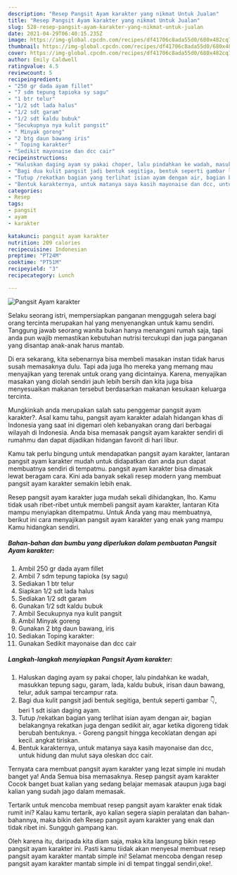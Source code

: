 ```yaml
---
description: "Resep Pangsit Ayam karakter yang nikmat Untuk Jualan"
title: "Resep Pangsit Ayam karakter yang nikmat Untuk Jualan"
slug: 528-resep-pangsit-ayam-karakter-yang-nikmat-untuk-jualan
date: 2021-04-29T06:40:15.235Z
image: https://img-global.cpcdn.com/recipes/df41706c8ada55d0/680x482cq70/pangsit-ayam-karakter-foto-resep-utama.jpg
thumbnail: https://img-global.cpcdn.com/recipes/df41706c8ada55d0/680x482cq70/pangsit-ayam-karakter-foto-resep-utama.jpg
cover: https://img-global.cpcdn.com/recipes/df41706c8ada55d0/680x482cq70/pangsit-ayam-karakter-foto-resep-utama.jpg
author: Emily Caldwell
ratingvalue: 4.5
reviewcount: 5
recipeingredient:
- "250 gr dada ayam fillet"
- "7 sdm tepung tapioka sy sagu"
- "1 btr telur"
- "1/2 sdt lada halus"
- "1/2 sdt garam"
- "1/2 sdt kaldu bubuk"
- "Secukupnya nya kulit pangsit"
- " Minyak goreng"
- "2 btg daun bawang iris"
- " Toping karakter"
- "Sedikit mayonaise dan dcc cair"
recipeinstructions:
- "Haluskan daging ayam sy pakai choper, lalu pindahkan ke wadah, masukkan tepung sagu, garam, lada, kaldu bubuk, irisan daun bawang, telur, aduk sampai tercampur rata."
- "Bagi dua kulit pangsit jadi bentuk segitiga, bentuk seperti gambar 👇, beri 1 sdt isian daging ayam."
- "Tutup /rekatkan bagian yang terlihat isian ayam dengan air, bagian belakangnya rekatkan juga dengan sedikit air, agar ketika digoreng tidak berubah bentuknya.  Goreng pangsit hingga kecoklatan dengan api kecil. angkat tiriskan."
- "Bentuk karakternya, untuk matanya saya kasih mayonaise dan dcc, untuk hidung dan mulut saya oleskan dcc cair."
categories:
- Resep
tags:
- pangsit
- ayam
- karakter

katakunci: pangsit ayam karakter 
nutrition: 209 calories
recipecuisine: Indonesian
preptime: "PT24M"
cooktime: "PT51M"
recipeyield: "3"
recipecategory: Lunch

---
```



![Pangsit Ayam karakter](https://img-global.cpcdn.com/recipes/df41706c8ada55d0/680x482cq70/pangsit-ayam-karakter-foto-resep-utama.jpg)

Selaku seorang istri, mempersiapkan panganan menggugah selera bagi orang tercinta merupakan hal yang menyenangkan untuk kamu sendiri. Tanggung jawab seorang  wanita bukan hanya menangani rumah saja, tapi anda pun wajib memastikan kebutuhan nutrisi tercukupi dan juga panganan yang disantap anak-anak harus mantab.

Di era  sekarang, kita sebenarnya bisa membeli masakan instan tidak harus susah memasaknya dulu. Tapi ada juga lho mereka yang memang mau menyajikan yang terenak untuk orang yang dicintainya. Karena, menyajikan masakan yang diolah sendiri jauh lebih bersih dan kita juga bisa menyesuaikan makanan tersebut berdasarkan makanan kesukaan keluarga tercinta. 



Mungkinkah anda merupakan salah satu penggemar pangsit ayam karakter?. Asal kamu tahu, pangsit ayam karakter adalah hidangan khas di Indonesia yang saat ini digemari oleh kebanyakan orang dari berbagai wilayah di Indonesia. Anda bisa memasak pangsit ayam karakter sendiri di rumahmu dan dapat dijadikan hidangan favorit di hari libur.

Kamu tak perlu bingung untuk mendapatkan pangsit ayam karakter, lantaran pangsit ayam karakter mudah untuk didapatkan dan anda pun dapat membuatnya sendiri di tempatmu. pangsit ayam karakter bisa dimasak lewat beragam cara. Kini ada banyak sekali resep modern yang membuat pangsit ayam karakter semakin lebih enak.

Resep pangsit ayam karakter juga mudah sekali dihidangkan, lho. Kamu tidak usah ribet-ribet untuk membeli pangsit ayam karakter, lantaran Kita mampu menyiapkan ditempatmu. Untuk Anda yang mau membuatnya, berikut ini cara menyajikan pangsit ayam karakter yang enak yang mampu Kamu hidangkan sendiri.

<!--inarticleads1-->

##### Bahan-bahan dan bumbu yang diperlukan dalam pembuatan Pangsit Ayam karakter:

1. Ambil 250 gr dada ayam fillet
1. Ambil 7 sdm tepung tapioka (sy sagu)
1. Sediakan 1 btr telur
1. Siapkan 1/2 sdt lada halus
1. Sediakan 1/2 sdt garam
1. Gunakan 1/2 sdt kaldu bubuk
1. Ambil Secukupnya nya kulit pangsit
1. Ambil  Minyak goreng
1. Gunakan 2 btg daun bawang, iris
1. Sediakan  Toping karakter:
1. Gunakan Sedikit mayonaise dan dcc cair




<!--inarticleads2-->

##### Langkah-langkah menyiapkan Pangsit Ayam karakter:

1. Haluskan daging ayam sy pakai choper, lalu pindahkan ke wadah, masukkan tepung sagu, garam, lada, kaldu bubuk, irisan daun bawang, telur, aduk sampai tercampur rata.
1. Bagi dua kulit pangsit jadi bentuk segitiga, bentuk seperti gambar 👇, beri 1 sdt isian daging ayam.
1. Tutup /rekatkan bagian yang terlihat isian ayam dengan air, bagian belakangnya rekatkan juga dengan sedikit air, agar ketika digoreng tidak berubah bentuknya.  - Goreng pangsit hingga kecoklatan dengan api kecil. angkat tiriskan.
1. Bentuk karakternya, untuk matanya saya kasih mayonaise dan dcc, untuk hidung dan mulut saya oleskan dcc cair.




Ternyata cara membuat pangsit ayam karakter yang lezat simple ini mudah banget ya! Anda Semua bisa memasaknya. Resep pangsit ayam karakter Cocok banget buat kalian yang sedang belajar memasak ataupun juga bagi kalian yang sudah jago dalam memasak.

Tertarik untuk mencoba membuat resep pangsit ayam karakter enak tidak rumit ini? Kalau kamu tertarik, ayo kalian segera siapin peralatan dan bahan-bahannya, maka bikin deh Resep pangsit ayam karakter yang enak dan tidak ribet ini. Sungguh gampang kan. 

Oleh karena itu, daripada kita diam saja, maka kita langsung bikin resep pangsit ayam karakter ini. Pasti kamu tiidak akan menyesal membuat resep pangsit ayam karakter mantab simple ini! Selamat mencoba dengan resep pangsit ayam karakter mantab simple ini di tempat tinggal sendiri,oke!.

